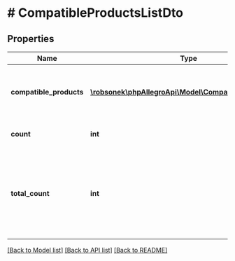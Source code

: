 # # CompatibleProductsListDto

## Properties

Name | Type | Description | Notes
------------ | ------------- | ------------- | -------------
**compatible_products** | [**\robsonek\phpAllegroApi\Model\CompatibleProductDto[]**](CompatibleProductDto.md) | List of compatible products for given type and parameters. | [optional]
**count** | **int** | Number of returned elements. | [optional]
**total_count** | **int** | Total number of available elements. Field is not present when &#x60;phrase&#x60; parameter is used. | [optional]

[[Back to Model list]](../../README.md#models) [[Back to API list]](../../README.md#endpoints) [[Back to README]](../../README.md)
